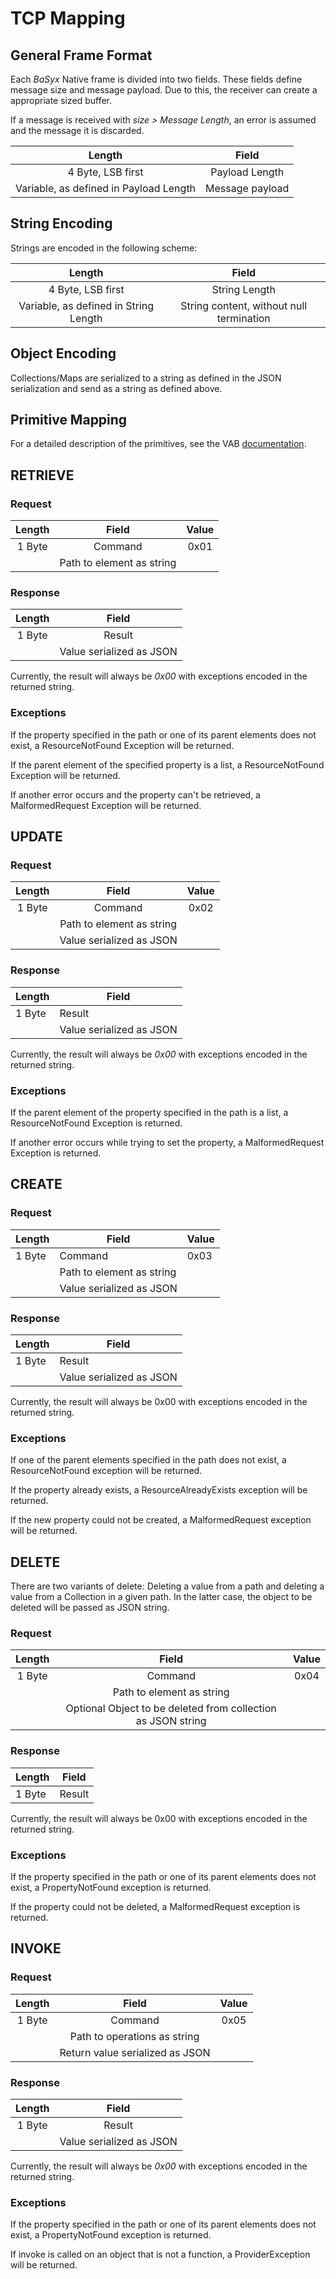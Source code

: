 # TCP Mapping

## General Frame Format
Each *BaSyx* Native frame is divided into two fields. These fields define message size and message payload. Due to this, the receiver can create a appropriate sized buffer.

If a message is received with *size > Message Length*, an error is assumed and the message it is discarded.

|                 Length                 |      Field      |
|:--------------------------------------:|:---------------:|
| 4 Byte, LSB first                      | Payload Length  |
| Variable, as defined in Payload Length | Message payload |

## String Encoding
Strings are encoded in the following scheme:

|                 Length                |                   Field                  |
|:-------------------------------------:|:----------------------------------------:|
| 4 Byte, LSB first                     | String Length                            |
| Variable, as defined in String Length | String content, without null termination |

## Object Encoding
Collections/Maps are serialized to a string as defined in the JSON serialization and send as a string as defined above.

## Primitive Mapping
For a detailed description of the primitives, see the VAB [documentation](index.md#technology-independent-vab-element-interface).

## RETRIEVE

### Request

|   Length   |           Field           | Value |
|:----------:|:-------------------------:|:-----:|
| 1 Byte     | Command                   | 0x01  |
| <variable> | Path to element as string |       |

### Response

|   Length   |           Field          |
|:----------:|:------------------------:|
| 1 Byte     | Result                   |
| <variable> | Value serialized as JSON |

Currently, the result will always be *0x00* with exceptions encoded in the returned string.

### Exceptions
If the property specified in the path or one of its parent elements does not exist, a ResourceNotFound Exception will be returned.

If the parent element of the specified property is a list, a ResourceNotFound Exception will be returned.

If another error occurs and the property can't be retrieved, a MalformedRequest Exception will be returned.

## UPDATE

### Request

|   Length   |           Field           | Value |
|:----------:|:-------------------------:|:-----:|
| 1 Byte     | Command                   | 0x02  |
| <variable> | Path to element as string |       |
| <variable> | Value serialized as JSON  |       |

### Response
| Length     | Field                    |
|------------|--------------------------|
| 1 Byte     | Result                   |
| <variable> | Value serialized as JSON |

Currently, the result will always be *0x00* with exceptions encoded in the returned string.

### Exceptions
If the parent element of the property specified in the path is a list, a ResourceNotFound Exception is returned.

If another error occurs while trying to set the property, a MalformedRequest Exception is returned.

## CREATE

### Request

| Length     | Field                     | Value |
|------------|---------------------------|-------|
| 1 Byte     | Command                   | 0x03  |
| <variable> | Path to element as string |       |
| <variable> | Value serialized as JSON  |       |

### Response

| Length     | Field                    |
|------------|--------------------------|
| 1 Byte     | Result                   |
| <variable> | Value serialized as JSON |

Currently, the result will always be 0x00 with exceptions encoded in the returned string.

### Exceptions
If one of the parent elements specified in the path does not exist, a ResourceNotFound exception will be returned.

If the property already exists, a ResourceAlreadyExists exception will be returned.

If the new property could not be created, a MalformedRequest exception will be returned.

## DELETE
There are two variants of delete: Deleting a value from a path and deleting a value from a Collection in a given path. In the latter case, the object to be deleted will be passed as JSON string.

### Request

|   Length   |                             Field                            | Value |
|:----------:|:------------------------------------------------------------:|:-----:|
| 1 Byte     | Command                                                      | 0x04  |
| <variable> | Path to element as string                                    |       |
| <variable> | Optional Object to be deleted from collection as JSON string |       |

### Response

| Length | Field  |
|--------|--------|
| 1 Byte | Result | 

Currently, the result will always be 0x00 with exceptions encoded in the returned string.

### Exceptions
If the property specified in the path or one of its parent elements does not exist, a PropertyNotFound exception is returned.

If the property could not be deleted, a MalformedRequest exception is returned.

## INVOKE

### Request

|   Length   |              Field              | Value |
|:----------:|:-------------------------------:|:-----:|
| 1 Byte     | Command                         | 0x05  |
| <variable> | Path to operations as string    |       |
| <variable> | Return value serialized as JSON |       |

### Response

|   Length   |           Field          |
|:----------:|:------------------------:|
| 1 Byte     | Result                   |
| <variable> | Value serialized as JSON |

Currently, the result will always be *0x00* with exceptions encoded in the returned string.

### Exceptions
If the property specified in the path or one of its parent elements does not exist, a PropertyNotFound exception is returned.

If invoke is called on an object that is not a function, a ProviderException will be returned.
